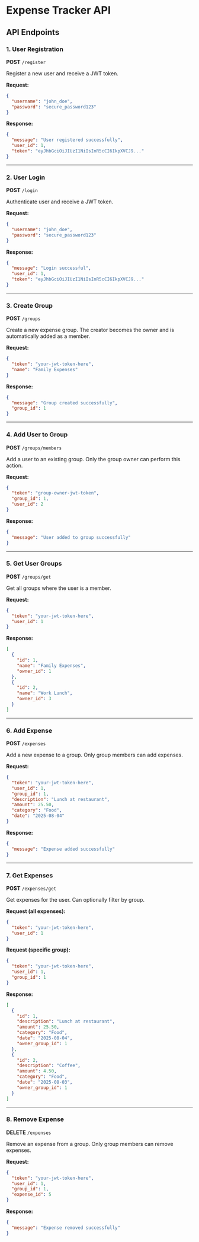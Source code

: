 # Expense Tracker API

## API Endpoints

### 1. User Registration
**POST** `/register`

Register a new user and receive a JWT token.

**Request:**
```json
{
  "username": "john_doe",
  "password": "secure_password123"
}
```

**Response:**
```json
{
  "message": "User registered successfully",
  "user_id": 1,
  "token": "eyJhbGciOiJIUzI1NiIsInR5cCI6IkpXVCJ9..."
}
```

---

### 2. User Login
**POST** `/login`

Authenticate user and receive a JWT token.

**Request:**
```json
{
  "username": "john_doe",
  "password": "secure_password123"
}
```

**Response:**
```json
{
  "message": "Login successful",
  "user_id": 1,
  "token": "eyJhbGciOiJIUzI1NiIsInR5cCI6IkpXVCJ9..."
}
```

---

### 3. Create Group
**POST** `/groups`

Create a new expense group. The creator becomes the owner and is automatically added as a member.

**Request:**
```json
{
  "token": "your-jwt-token-here",
  "name": "Family Expenses"
}
```

**Response:**
```json
{
  "message": "Group created successfully",
  "group_id": 1
}
```

---

### 4. Add User to Group
**POST** `/groups/members`

Add a user to an existing group. Only the group owner can perform this action.

**Request:**
```json
{
  "token": "group-owner-jwt-token",
  "group_id": 1,
  "user_id": 2
}
```

**Response:**
```json
{
  "message": "User added to group successfully"
}
```

---

### 5. Get User Groups
**POST** `/groups/get`

Get all groups where the user is a member.

**Request:**
```json
{
  "token": "your-jwt-token-here",
  "user_id": 1
}
```

**Response:**
```json
[
  {
    "id": 1,
    "name": "Family Expenses",
    "owner_id": 1
  },
  {
    "id": 2,
    "name": "Work Lunch",
    "owner_id": 3
  }
]
```

---

### 6. Add Expense
**POST** `/expenses`

Add a new expense to a group. Only group members can add expenses.

**Request:**
```json
{
  "token": "your-jwt-token-here",
  "user_id": 1,
  "group_id": 1,
  "description": "Lunch at restaurant",
  "amount": 25.50,
  "category": "Food",
  "date": "2025-08-04"
}
```

**Response:**
```json
{
  "message": "Expense added successfully"
}
```

---

### 7. Get Expenses
**POST** `/expenses/get`

Get expenses for the user. Can optionally filter by group.

**Request (all expenses):**
```json
{
  "token": "your-jwt-token-here",
  "user_id": 1
}
```

**Request (specific group):**
```json
{
  "token": "your-jwt-token-here",
  "user_id": 1,
  "group_id": 1
}
```

**Response:**
```json
[
  {
    "id": 1,
    "description": "Lunch at restaurant",
    "amount": 25.50,
    "category": "Food",
    "date": "2025-08-04",
    "owner_group_id": 1
  },
  {
    "id": 2,
    "description": "Coffee",
    "amount": 4.50,
    "category": "Food",
    "date": "2025-08-03",
    "owner_group_id": 1
  }
]
```

---

### 8. Remove Expense
**DELETE** `/expenses`

Remove an expense from a group. Only group members can remove expenses.

**Request:**
```json
{
  "token": "your-jwt-token-here",
  "user_id": 1,
  "group_id": 1,
  "expense_id": 5
}
```

**Response:**
```json
{
  "message": "Expense removed successfully"
}
```